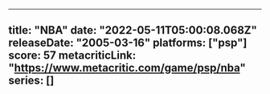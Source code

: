 
---
title: "NBA"
date: "2022-05-11T05:00:08.068Z"
releaseDate: "2005-03-16"
platforms: ["psp"]
score: 57
metacriticLink: "https://www.metacritic.com/game/psp/nba"
series: []
---
